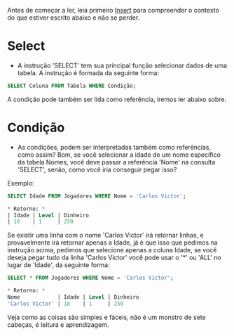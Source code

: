 Antes de começar a ler, leia primeiro [Insert](https://github.com/CarlinCV/sqlite-tutorial/blob/main/Extra/insert.md) para compreender o contexto do que estiver escrito abaixo e não se perder.

# Select
- A instrução 'SELECT' tem sua principal função selecionar dados de uma tabela. A instrução é formada da seguinte forma:
```sql
SELECT Coluna FROM Tabela WHERE Condição;
```
A condição pode também ser lida como referência, iremos ler abaixo sobre.

# Condição
- As condições, podem ser interpretadas também como referências, como assim? Bom, se você selecionar a idade de um nome específico da tabela Nomes, você deve passar a referência 'Nome' na consulta 'SELECT', senão, como você iria conseguir pegar isso?

Exemplo:
```sql
SELECT Idade FROM Jogadores WHERE Nome = 'Carlos Victor';

* Retorno: *
| Idade	| Level	| Dinheiro
| 18	| 1 	| 250
```
Se existir uma linha com o nome 'Carlos Victor' irá retornar linhas, e provavelmente irá retornar apenas a Idade, já é que isso que pedimos na instrução acima, pedimos que selecione apenas a coluna Idade, se você deseja pegar tudo da linha 'Carlos Victor' você pode usar o '\*' ou 'ALL' no lugar de 'Idade', da seguinte forma:

```sql
SELECT * FROM Jogadores WHERE Nome = 'Carlos Victor';

* Retorno: *
Nome			| Idade | Level	| Dinheiro
'Carlos Victor'	| 18	| 1 	| 250
```

Veja como as coisas são simples e fáceis, não é um monstro de sete cabeças, é leitura e aprendizagem.